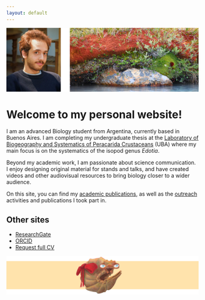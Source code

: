 ```yaml
---
layout: default
---
```

![Julián Santiago (c) 2022](/images/site_cover.png "(c) Julián Santiago 2022")

# Welcome to my personal website!

I am an advanced Biology student from Argentina, currently based in Buenos Aires. I am completing my undergraduate thesis at the [Laboratory of Biogeography and Systematics of Peracarida Crustaceans](https://dbbe.fcen.uba.ar/investigacion/grupos-de-investigacion/sistematica-y-biogeografia-de-crustaceos-peracarida/) (UBA) where my main focus is on the systematics of the isopod genus _Edotia_.

Beyond my academic work, I am passionate about science communication. I enjoy designing original material for stands and talks, and have created videos and other audiovisual resources to bring biology closer to a wider audience.

On this site, you can find my [academic publications](/publications), as well as the [outreach](/outreach) activities and publications I took part in.

## Other sites
- [ResearchGate](https://www.researchgate.net/profile/Julian-Santiago-10)
- [ORCID](https://orcid.org/0009-0000-9502-4387)
- [Request full CV](mailto:juliansantiago.uba@gmail.com)

![Separator](/images/isopod_separator.png "(c) Julián Santiago 2025")
